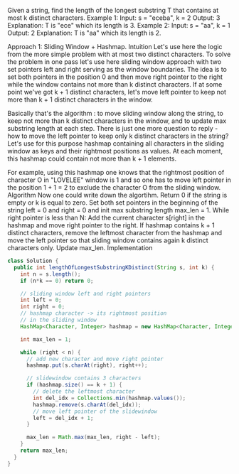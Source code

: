 Given a string, find the length of the longest substring T that contains at most k distinct characters.
Example 1:
Input: s = "eceba", k = 2
Output: 3
Explanation: T is "ece" which its length is 3.
Example 2:
Input: s = "aa", k = 1
Output: 2
Explanation: T is "aa" which its length is 2.

Approach 1: Sliding Window + Hashmap.
Intuition
Let's use here the logic from the more simple problem with at most two distinct characters.
To solve the problem in one pass let's use here sliding window approach with two set pointers left and right serving as the window boundaries.
The idea is to set both pointers in the position 0 and then move right pointer to the right while the window contains not more than k distinct characters. If at some point we've got k + 1 distinct characters, let's move left pointer to keep not more than k + 1 distinct characters in the window.

Basically that's the algorithm : to move sliding window along the string, to keep not more than k distinct characters in the window, and to update max substring length at each step.
There is just one more question to reply - how to move the left pointer to keep only k distinct characters in the string?
Let's use for this purpose hashmap containing all characters in the sliding window as keys and their rightmost positions as values. At each moment, this hashmap could contain not more than k + 1 elements.

For example, using this hashmap one knows that the rightmost position of character O in "LOVELEE" window is 1 and so one has to move left pointer in the position 1 + 1 = 2 to exclude the character O from the sliding window.
Algorithm
Now one could write down the algortihm.
Return 0 if the string is empty or k is equal to zero.
Set both set pointers in the beginning of the string left = 0 and right = 0 and init max substring length max_len = 1.
While right pointer is less than N: 
Add the current character s[right] in the hashmap and move right pointer to the right.
If hashmap contains k + 1 distinct characters, remove the leftmost character from the hashmap and move the left pointer so that sliding window contains again k distinct characters only.
Update max_len.
Implementation

```java
class Solution {
  public int lengthOfLongestSubstringKDistinct(String s, int k) {
    int n = s.length();
    if (n*k == 0) return 0;

    // sliding window left and right pointers
    int left = 0;
    int right = 0;
    // hashmap character -> its rightmost position 
    // in the sliding window
    HashMap<Character, Integer> hashmap = new HashMap<Character, Integer>();

    int max_len = 1;

    while (right < n) {
      // add new character and move right pointer
      hashmap.put(s.charAt(right), right++);

      // slidewindow contains 3 characters
      if (hashmap.size() == k + 1) {
        // delete the leftmost character
        int del_idx = Collections.min(hashmap.values());
        hashmap.remove(s.charAt(del_idx));
        // move left pointer of the slidewindow
        left = del_idx + 1;
      }

      max_len = Math.max(max_len, right - left);
    }
    return max_len;
  }
}
```
